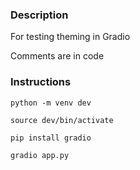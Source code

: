 ### Description

For testing theming in Gradio

Comments are in code



### Instructions

```
python -m venv dev

source dev/bin/activate

pip install gradio

gradio app.py
```